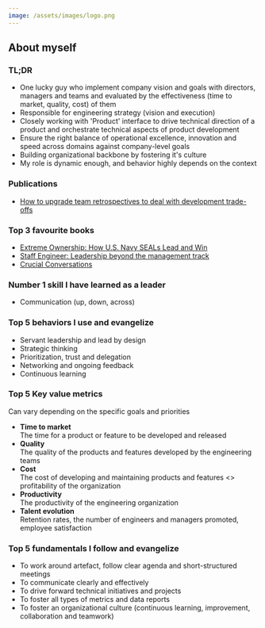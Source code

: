 ```yaml
---
image: /assets/images/logo.png
---
```


## About myself

### TL;DR
- One lucky guy who implement company vision and goals with directors, managers and teams and evaluated by the effectiveness (time to market, quality, cost) of them
- Responsible for engineering strategy (vision and execution) 
- Closely working with 'Product' interface to drive technical direction of a product and orchestrate technical aspects of product development
- Ensure the right balance of operational excellence, innovation and speed across domains against company-level goals
- Building organizational backbone by fostering it's culture
- My role is dynamic enough, and behavior highly depends on the context

### Publications
- [How to upgrade team retrospectives to deal with development trade-offs](https://medium.com/flo-health/how-to-determine-a-trade-off-between-speed-and-quality-and-in-what-way-it-connects-to-68a2217de2bc)

### Top 3 favourite books
- [Extreme Ownership: How U.S. Navy SEALs Lead and Win](https://www.amazon.com/Extreme-Ownership-U-S-Navy-SEALs-ebook/dp/B0739PYQSS)
- [Staff Engineer: Leadership beyond the management track](https://www.amazon.com/Staff-Engineer-Leadership-beyond-management-ebook/dp/B08RMSHYGG)
- [Crucial Conversations](https://www.amazon.com/Crucial-Conversations-Talking-Stakes-Second/dp/1469266822)

### Number 1 skill I have learned as a leader 
- Communication (up, down, across)

### Top 5 behaviors I use and evangelize 
- Servant leadership and lead by design 
- Strategic thinking
- Prioritization, trust and delegation
- Networking and ongoing feedback
- Continuous learning

### Top 5 Key value metrics
Can vary depending on the specific goals and priorities
- **Time to market**\
The time for a product or feature to be developed and released
- **Quality**\
The quality of the products and features developed by the engineering teams
- **Cost**\
The cost of developing and maintaining products and features <> profitability of the organization
- **Productivity**\
The productivity of the engineering organization
- **Talent evolution**\
Retention rates, the number of engineers and managers promoted, employee satisfaction

### Top 5 fundamentals I follow and evangelize
- To work around artefact, follow clear agenda and short-structured meetings
- To communicate clearly and effectively
- To drive forward technical initiatives and projects
- To foster all types of metrics and data reports
- To foster an organizational culture (continuous learning, improvement, collaboration and teamwork)
